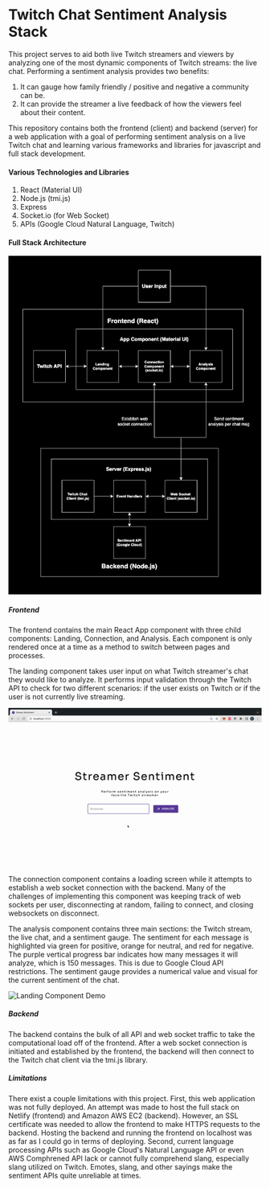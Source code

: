 # Twitch Chat Sentiment Analysis Stack

This project serves to aid both live Twitch streamers and viewers by analyzing one of the most dynamic components of Twitch streams: the live chat. Performing a sentiment analysis provides two benefits:

1. It can gauge how family friendly / positive and negative a community can be. 
2. It can provide the streamer a live feedback of how the viewers feel about their content.

This repository contains both the frontend (client) and backend (server) for a web application with a goal of performing sentiment analysis on a live Twitch chat and learning various frameworks and libraries for javascript and full stack development. 

#### Various Technologies and Libraries
1. React (Material UI)
2. Node.js (tmi.js)
3. Express
4. Socket.io (for Web Socket)
5. APIs (Google Cloud Natural Language, Twitch)

#### Full Stack Architecture

![Full Stack Architecture](https://raw.githubusercontent.com/thadUra/Twitch-Chat-Sentiment-Analysis/main/img/Architecture.jpg)

##### Frontend

The frontend contains the main React App component with three child components: Landing, Connection, and Analysis. Each component is only rendered once at a time as a method to switch between pages and processes.

The landing component takes user input on what Twitch streamer's chat they would like to analyze. It performs input validation through the Twitch API to check for two different scenarios: if the user exists on Twitch or if the user is not currently live streaming.

![Landing Component Demo](https://raw.githubusercontent.com/thadUra/Twitch-Chat-Sentiment-Analysis/main/img/LandingDemo.gif)

The connection component contains a loading screen while it attempts to establish a web socket connection with the backend. Many of the challenges of implementing this component was keeping track of web sockets per user, disconnecting at random, failing to connect, and closing websockets on disconnect.

The analysis component contains three main sections: the Twitch stream, the live chat, and a sentiment gauge. The sentiment for each message is highlighted via green for positive, orange for neutral, and red for negative. The purple vertical progress bar indicates how many messages it will analyze, which is 150 messages. This is due to Google Cloud API restrictions. The sentiment gauge provides a numerical value and visual for the current sentiment of the chat.

![Landing Component Demo](https://raw.githubusercontent.com/thadUra/Twitch-Chat-Sentiment-Analysis/main/img/AnalysisDemo.gif)


##### Backend

The backend contains the bulk of all API and web socket traffic to take the computational load off of the frontend. After a web socket connection is initiated and established by the frontend, the backend will then connect to the Twitch chat client via the tmi.js library.


##### Limitations

There exist a couple limitations with this project. First, this web application was not fully deployed. An attempt was made to host the full stack on Netlify (frontend) and Amazon AWS EC2 (backend). However, an SSL certificate was needed to allow the frontend to make HTTPS requests to the backend. Hosting the backend and running the frontend on localhost was as far as I could go in terms of deploying. Second, current language processing APIs such as Google Cloud's Natural Language API or even AWS Comphrened API lack or cannot fully comprehend slang, especially slang utilized on Twitch. Emotes, slang, and other sayings make the sentiment APIs quite unreliable at times.
